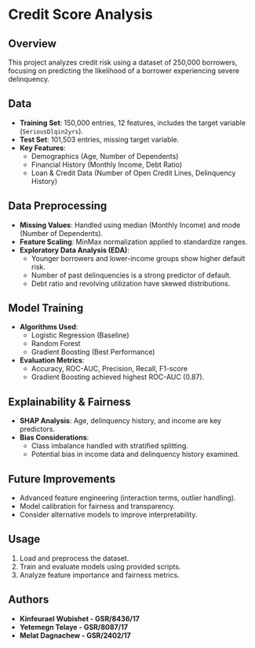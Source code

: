 # Credit Score Analysis

## Overview
This project analyzes credit risk using a dataset of 250,000 borrowers, focusing on predicting the likelihood of a borrower experiencing severe delinquency.

## Data
- **Training Set**: 150,000 entries, 12 features, includes the target variable (`SeriousDlqin2yrs`).
- **Test Set**: 101,503 entries, missing target variable.
- **Key Features**:
  - Demographics (Age, Number of Dependents)
  - Financial History (Monthly Income, Debt Ratio)
  - Loan & Credit Data (Number of Open Credit Lines, Delinquency History)

## Data Preprocessing
- **Missing Values**: Handled using median (Monthly Income) and mode (Number of Dependents).
- **Feature Scaling**: MinMax normalization applied to standardize ranges.
- **Exploratory Data Analysis (EDA)**:
  - Younger borrowers and lower-income groups show higher default risk.
  - Number of past delinquencies is a strong predictor of default.
  - Debt ratio and revolving utilization have skewed distributions.

## Model Training
- **Algorithms Used**:
  - Logistic Regression (Baseline)
  - Random Forest
  - Gradient Boosting (Best Performance)
- **Evaluation Metrics**:
  - Accuracy, ROC-AUC, Precision, Recall, F1-score
  - Gradient Boosting achieved highest ROC-AUC (0.87).

## Explainability & Fairness
- **SHAP Analysis**: Age, delinquency history, and income are key predictors.
- **Bias Considerations**:
  - Class imbalance handled with stratified splitting.
  - Potential bias in income data and delinquency history examined.

## Future Improvements
- Advanced feature engineering (interaction terms, outlier handling).
- Model calibration for fairness and transparency.
- Consider alternative models to improve interpretability.

## Usage
1. Load and preprocess the dataset.
2. Train and evaluate models using provided scripts.
3. Analyze feature importance and fairness metrics.

## Authors
- **Kinfeurael Wubishet - GSR/8436/17**
- **Yetemegn Telaye - GSR/8087/17**
- **Melat Dagnachew  - GSR/2402/17**

